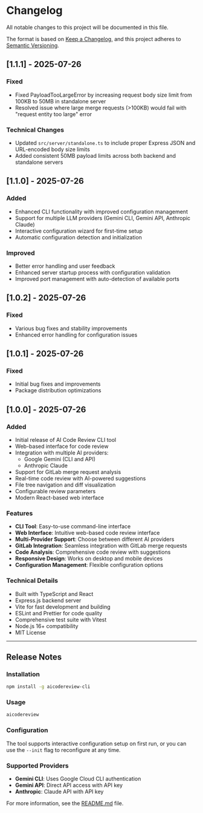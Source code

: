 # Changelog

All notable changes to this project will be documented in this file.

The format is based on [Keep a Changelog](https://keepachangelog.com/en/1.0.0/),
and this project adheres to [Semantic Versioning](https://semver.org/spec/v2.0.0.html).

## [1.1.1] - 2025-07-26

### Fixed
- Fixed PayloadTooLargeError by increasing request body size limit from 100KB to 50MB in standalone server
- Resolved issue where large merge requests (>100KB) would fail with "request entity too large" error

### Technical Changes
- Updated `src/server/standalone.ts` to include proper Express JSON and URL-encoded body size limits
- Added consistent 50MB payload limits across both backend and standalone servers

## [1.1.0] - 2025-07-26

### Added
- Enhanced CLI functionality with improved configuration management
- Support for multiple LLM providers (Gemini CLI, Gemini API, Anthropic Claude)
- Interactive configuration wizard for first-time setup
- Automatic configuration detection and initialization

### Improved
- Better error handling and user feedback
- Enhanced server startup process with configuration validation
- Improved port management with auto-detection of available ports

## [1.0.2] - 2025-07-26

### Fixed
- Various bug fixes and stability improvements
- Enhanced error handling for configuration issues

## [1.0.1] - 2025-07-26

### Fixed
- Initial bug fixes and improvements
- Package distribution optimizations

## [1.0.0] - 2025-07-26

### Added
- Initial release of AI Code Review CLI tool
- Web-based interface for code review
- Integration with multiple AI providers:
  - Google Gemini (CLI and API)
  - Anthropic Claude
- Support for GitLab merge request analysis
- Real-time code review with AI-powered suggestions
- File tree navigation and diff visualization
- Configurable review parameters
- Modern React-based web interface

### Features
- **CLI Tool**: Easy-to-use command-line interface
- **Web Interface**: Intuitive web-based code review interface
- **Multi-Provider Support**: Choose between different AI providers
- **GitLab Integration**: Seamless integration with GitLab merge requests
- **Code Analysis**: Comprehensive code review with suggestions
- **Responsive Design**: Works on desktop and mobile devices
- **Configuration Management**: Flexible configuration options

### Technical Details
- Built with TypeScript and React
- Express.js backend server
- Vite for fast development and building
- ESLint and Prettier for code quality
- Comprehensive test suite with Vitest
- Node.js 16+ compatibility
- MIT License

---

## Release Notes

### Installation
```bash
npm install -g aicodereview-cli
```

### Usage
```bash
aicodereview
```

### Configuration
The tool supports interactive configuration setup on first run, or you can use the `--init` flag to reconfigure at any time.

### Supported Providers
- **Gemini CLI**: Uses Google Cloud CLI authentication
- **Gemini API**: Direct API access with API key
- **Anthropic**: Claude API with API key

For more information, see the [README.md](./README.md) file.
